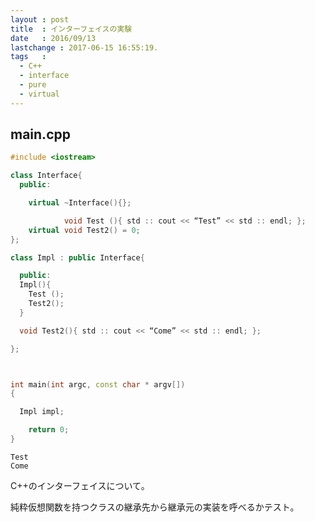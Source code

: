 ```yaml
---
layout : post
title  : インターフェイスの実験
date   : 2016/09/13
lastchange : 2017-06-15 16:55:19.
tags   :
  - C++
  - interface
  - pure
  - virtual
---
```

## main.cpp 

```Cpp
#include <iostream>

class Interface{
  public:

    virtual ~Interface(){};

            void Test (){ std :: cout << “Test” << std :: endl; };
    virtual void Test2() = 0;
};

class Impl : public Interface{

  public:
  Impl(){
    Test ();
    Test2();
  }

  void Test2(){ std :: cout << “Come” << std :: endl; };

};



int main(int argc, const char * argv[])
{

  Impl impl;

    return 0;
}
```

```
Test
Come
```

C++のインターフェイスについて。

純粋仮想関数を持つクラスの継承先から継承元の実装を呼べるかテスト。
